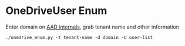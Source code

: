 # OneDriveUser Enum

Enter domain on [AAD internals](https://aadinternals.com/osint/), grab tenant name and other information

```
./onedrive_enum.py -t tenant-name -d domain -U user-list
```

